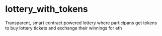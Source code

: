 # lottery_with_tokens
Transparent, smart contract powered lottery where participans get tokens to buy lottery tickets and exchange their winnings for eth
